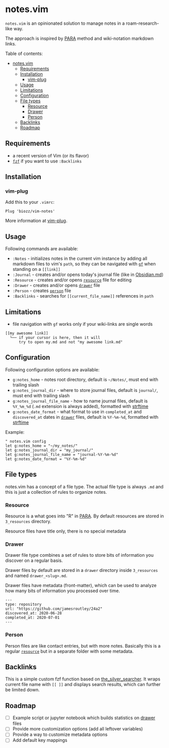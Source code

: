 # notes.vim

`notes.vim` is an opinionated solution to manage notes in a roam-research-like way.

The approach is inspired by [PARA](https://fortelabs.co/blog/para/) method and wiki-notation markdown links.

Table of contents:

- [notes.vim](#notesvim)
  - [Requirements](#requirements)
  - [Installation](#installation)
    - [vim-plug](#vim-plug)
  - [Usage](#usage)
  - [Limitations](#limitations)
  - [Configuration](#configuration)
  - [File types](#file-types)
    - [Resource](#resource)
    - [Drawer](#drawer)
    - [Person](#person)
  - [Backlinks](#backlinks)
  - [Roadmap](#roadmap)

## Requirements

- a recent version of Vim (or its flavor)
- [`fzf`](https://github.com/junegunn/fzf.vim) if you want to use `:Backlinks`

## Installation

### vim-plug

Add this to your `.vimrc`:

```vimscript
Plug 'biozz/vim-notes'
```

More information at [vim-plug](https://github.com/junegunn/vim-plug).

## Usage

Following commands are available:

- `:Notes` - initializes notes in the current vim instance by adding all markdown files to vim's `path`, so they can be navigated with [`gf`](https://vim.fandom.com/wiki/Open_file_under_cursor) when standing on a `[[link]]`
- `:Journal` - creates and/or opens today's journal file (like in [Obsidian.md](https://obsidian.md/))
- `:Resource` - creates and/or opens [`resource`](#resource) file for editing
- `:Drawer` - creates and/or opens [`drawer`](#drawer) file
- `:Person` - creates [`person`](#person) file
- `:Backlinks` - searches for `[[current_file_name]]` references in `path`

## Limitations

- file navigation with `gf` works only if your wiki-links are single words

```
[[my awesome link]]
  └── if your cursor is here, then it will
      try to open my.md and not "my awesome link.md"
```

## Configuration

Following configuration options are available:

- `g:notes_home` - notes root directory, default is `~/Notes/`, must end with trailing slash
- `g:notes_journal_dir` - where to store journal files, default is `journal/`, must end with trailing slash
- `g:notes_journal_file_name` - how to name journal files, default is `%Y_%m_%d` (`.md` extension is always added), formatted with [strftime](https://strftime.org/)
- `g:notes_date_format` - what format to use in `completed_at` and `discovered_at` dates in [`drawer`](#drawer) files, default is `%Y-%m-%d`, formatted with [strftime](https://strftime.org/)

Example:

```vimscript
" notes.vim config
let g:notes_home = "~/my_notes/"
let g:notes_journal_dir = "my_journal/"
let g:notes_journal_file_name = "journal-%Y-%m-%d"
let g:notes_date_format = "%Y-%m-%d"
```

## File types

notes.vim has a concept of a file type. The actual file type is always `.md` and this is just a collection of rules to organize notes.

### Resource

Resource is a what goes into "R" in [PARA](https://fortelabs.co/blog/para/). By default resources are stored in `3_resources` directory.

Resource files have title only, there is no special metadata

### Drawer

Drawer file type combines a set of rules to store bits of information you discover on a regular basis.

Drawer files by default are stored in a `drawer` directory inside `3_resources` and named `drawer_<slug>.md`.

Drawer files have metadata (front-matter), which can be used to analyze how many bits of information you processed over time.

```
---
type: repository
url: "https://github.com/jamesroutley/24a2"
discovered_at: 2020-06-28
completed_at: 2020-07-01
---
```

### Person

Person files are like contact entries, but with more notes. Basically this is a regular [`resource`](#resource) but in a separate folder with some metadata.

## Backlinks

This is a simple custom fzf function based on [the_silver_searcher](https://github.com/ggreer/the_silver_searcher/). It wraps current file name with `[[ ]]` and displays search results, which can further be limited down.

## Roadmap

- [ ] Example script or jupyter notebook which builds statistics on [drawer](#drawer) files
- [ ] Provide more customization options (add all leftover variables)
- [ ] Provide a way to customize metadata options
- [ ] Add default key mappings
